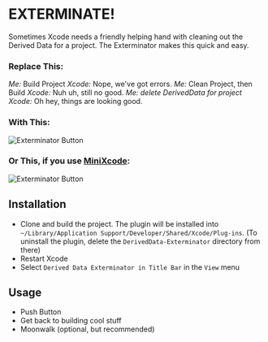 # EXTERMINATE!

Sometimes Xcode needs a friendly helping hand with cleaning out the Derived Data for a project. The Exterminator makes this quick and easy.

### Replace This:

*Me:* Build Project
*Xcode:* Nope, we've got errors.
*Me:* Clean Project, then Build
*Xcode:* Nuh uh, still no good.
*Me:* _delete DerivedData for project_
*Xcode:* Oh hey, things are looking good.

### With This:

![Exterminator Button](https://github.com/kattrali/deriveddata-exterminator/raw/master/docs/exterminator.png)

### Or This, if you use [MiniXcode](https://github.com/omz/MiniXcode):

![Exterminator Button](https://github.com/kattrali/deriveddata-exterminator/raw/master/docs/exterminator+minixcode.png)

## Installation

- Clone and build the project. The plugin will be installed into `~/Library/Application Support/Developer/Shared/Xcode/Plug-ins`. (To uninstall the plugin, delete the `DerivedData-Exterminator` directory from there)
- Restart Xcode
- Select `Derived Data Exterminator in Title Bar` in the `View` menu

## Usage

- Push Button
- Get back to building cool stuff
- Moonwalk (optional, but recommended)